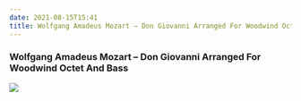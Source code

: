 ```yaml
---
date: 2021-08-15T15:41
title: Wolfgang Amadeus Mozart – Don Giovanni Arranged For Woodwind Octet And Bass
---
```

### Wolfgang Amadeus Mozart – Don Giovanni Arranged For Woodwind Octet And Bass
[![](https://img.discogs.com/da5ivLJQ5eWd-2s_JCO5pC9if4w=/fit-in/600x592/filters:strip_icc():format(jpeg):mode_rgb():quality(90)/discogs-images/R-4843012-1442029779-2971.jpeg.jpg)][1] 

[1]: https://www.discogs.com/release/4843012
